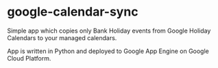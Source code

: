 # google-calendar-sync

Simple app which copies only Bank Holiday events from Google Holiday Calendars to your managed calendars.

App is written in Python and deployed to Google App Engine on Google Cloud Platform.

